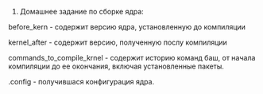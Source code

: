 1) Домашнее задание по сборке ядра:

  before_kern - содержит версию ядра, установленную до компиляции

  kernel_after - содержит версию, полученную послу компиляции

  commands_to_compile_krnel - содержит историю команд баш, от начала компиляции до ее окончания, включая установленные   пакеты.

  .config - получившася конфигурация ядра.
